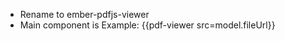 - Rename to ember-pdfjs-viewer
- Main component is <pdf-viewer>
Example: {{pdf-viewer src=model.fileUrl}}
